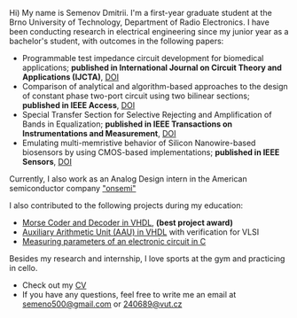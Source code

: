 Hi) My name is Semenov Dmitrii. I'm a first-year graduate student at the Brno University of Technology, Department of Radio Electronics. I have been conducting research in electrical engineering since my junior year as a bachelor's student, with outcomes in the following papers:
* Programmable test impedance circuit development for biomedical applications; __published in International Journal on Circuit Theory and Applications (IJCTA)__, [DOI](https://doi.org/10.1002/cta.4324)
* Comparison of analytical and algorithm-based approaches to the design of constant phase two-port circuit using two bilinear sections; __published in IEEE Access__, [DOI](https://doi.org/10.1109/ACCESS.2024.3434741)
* Special Transfer Section for Selective Rejecting and Amplification of Bands in Equalization; __published in IEEE Transactions on Instrumentations and Measurement__, [DOI](https://doi.org/10.1109/TCSI.2024.3408691)
* Emulating multi-memristive behavior of Silicon Nanowire-based biosensors by using CMOS-based implementations; __published in IEEE Sensors__, [DOI](https://doi.org/10.1109/JSEN.2024.3353669)

Currently, I also work as an Analog Design intern in the American semiconductor company ["onsemi"](https://www.onsemi.com)

I also contributed to the following projects during my education:
* [Morse Coder and Decoder in VHDL](https://github.com/dmitrii-semenov/morse-coder-decoder), __(best project award)__
* [Auxiliary Arithmetic Unit (AAU) in VHDL](https://github.com/dmitrii-semenov/VHDL-VLSI) with verification for VLSI
* [Measuring parameters of an electronic circuit in C](https://github.com/dmitrii-semenov/measuring_electricity)

Besides my research and internship, I love sports at the gym and practicing in cello. 

* Check out my [CV](https://github.com/dmitrii-semenov/dmitrii-semenov/blob/main/CV.pdf)
* If you have any questions, feel free to write me an email at semeno500@gmail.com or 240689@vut.cz
